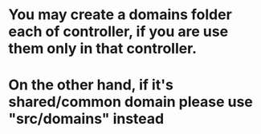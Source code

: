 # You may create a domains folder each of controller, if you are use them only in that controller.

# On the other hand, if it's shared/common domain please use "src/domains" instead
